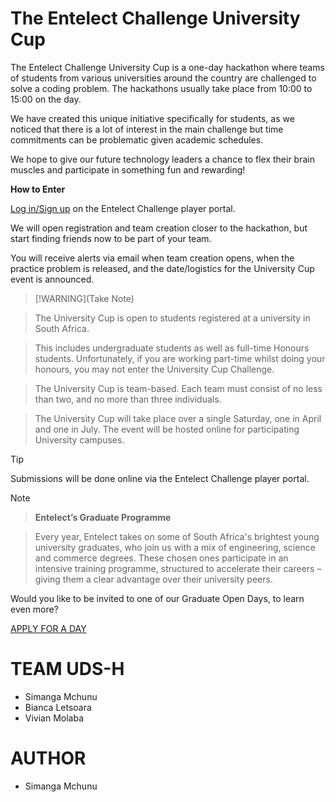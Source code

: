 # **The Entelect Challenge University Cup**

The Entelect Challenge University Cup is a one-day hackathon where teams of students from various universities around the country are challenged to solve a coding problem. The hackathons usually take place from 10:00 to 15:00 on the day.

We have created this unique initiative specifically for students, as we noticed that there is a lot of interest in the main challenge but time commitments can be problematic given academic schedules.

We hope to give our future technology leaders a chance to flex their brain muscles and participate in something fun and rewarding!

**How to Enter**

[Log in/Sign up](https://challenge.entelect.co.za/portal) on the Entelect Challenge player portal.

We will open registration and team creation closer to the hackathon, but start finding friends now to be part of your team.

You will receive alerts via email when team creation opens, when the practice problem is released, and the date/logistics for the University Cup event is announced.

> [!WARNING](Take Note)

> The University Cup is open to students registered at a university in South Africa.

> This includes undergraduate students as well as full-time Honours students. Unfortunately, if you are working part-time whilst doing your honours, you may not enter the University Cup Challenge.

> The University Cup is team-based. Each team must consist of no less than two, and no more than three individuals.

> The University Cup will take place over a single Saturday, one in April and one in July. The event will be hosted online for participating University campuses.

> [!TIP]
> Submissions will be done online via the Entelect Challenge player portal.

> [!NOTE]

> **Entelect’s Graduate Programme**

> Every year, Entelect takes on some of South Africa's brightest young university graduates, who join us with a mix of engineering, science and commerce degrees. These chosen ones participate in an intensive training programme, structured to accelerate their careers – giving them a clear advantage over their university peers.

Would you like to be invited to one of our Graduate Open Days, to learn even more?

[APPLY FOR A DAY](https://form.typeform.com/to/mxE9xY?typeform-source=entelectsocial.typeform.com)


# TEAM UDS-H
- Simanga Mchunu
- Bianca Letsoara
- Vivian Molaba
# AUTHOR
- Simanga Mchunu
